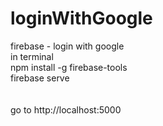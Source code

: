 # loginWithGoogle

firebase - login with google <br>
in terminal <br>
npm install -g firebase-tools <br>
firebase serve <br>
<br>
<br>
go to http://localhost:5000

